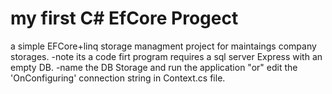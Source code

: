 # my first C# EfCore Progect
a simple EFCore+linq storage managment project for maintaings company storages.
-note its a code firt program requires a sql server Express with an empty DB.
-name the DB Storage and run the application "or" edit the 'OnConfiguring'
 connection string in Context.cs file.
